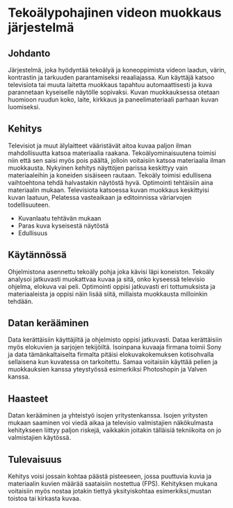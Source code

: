 # Tekoälypohajinen videon muokkaus järjestelmä



## Johdanto

Järjestelmä, joka hyödyntää tekoälyä ja koneoppimista videon laadun, värin, kontrastin ja tarkuuden parantamiseksi reaaliajassa. Kun käyttäjä katsoo televisiota tai muuta laitetta muokkaus tapahtuu automaattisesti ja kuva parannetaan kyseiselle näytölle sopivaksi. Kuvan muokkauksessa otetaan huomioon ruudun koko, laite, kirkkaus ja paneelimateriaali parhaan kuvan luomiseksi.

## Kehitys

Televisiot ja muut älylaitteet vääristävät aitoa kuvaa paljon ilman mahdollisuutta katsoa materiaalia raakana. Tekoälyominaisuutena toimisi niin että sen saisi myös pois päältä, jolloin voitaisiin katsoa materiaalia ilman muokkausta. Nykyinen kehitys näyttöjen parissa keskittyy vain materiaaleihin ja koneiden sisäiseen rautaan. Tekoäly toimisi edullisena vaihtoehtona tehdä halvastakin näytöstä hyvä. Optimointi tehtäisiin aina materiaalin mukaan. Televisiota katsoessa kuvan muokkaus keskittyisi kuvan laatuun, Pelatessa vasteaikaan ja editoinnissa väriarvojen todellisuuteen. 
 
* Kuvanlaatu tehtävän mukaan
* Paras kuva kyseisestä näytöstä
* Edullisuus


## Käytännössä

Ohjelmistona asennettu tekoäly pohja joka kävisi läpi koneiston. Tekoäly analysoi jatkuvasti muokattvaa kuvaa ja sitä, onko kyseessä televisio ohjelma, elokuva vai peli. Optimointi oppisi jatkuvasti eri tottumuksista ja materiaaleista ja oppisi näin lisää siitä, millaista muokkausta milloinkin tehdään. 


## Datan kerääminen
Data kerättäisiin käyttäjiltä ja ohjelmisto oppisi jatkuvasti. Dataa kerättäisiin myös elokuvien ja sarjojen tekijöiltä. Isoinpana kuvaaja firmana toimii Sony ja data tämänkaltaiselta firmalta pitäisi elokuvakokemuksen kotisohvalla sellaisena kun kuvatessa on tarkoitettu. Samaa voitaisiin käyttää pelien ja muokkauksien kanssa yteystyössä esimerkiksi Photoshopin ja Valven kanssa.

## Haasteet

Datan kerääminen ja yhteistyö isojen yritystenkanssa. Isojen yritysten mukaan saaminen voi viedä aikaa ja televisio valmistajien näkökulmasta kehitykseen liittyy paljon riskejä, vaikkakin joitakin tälläisiä tekniikoita on jo valmistajien käytössä. 

## Tulevaisuus

Kehitys voisi jossain kohtaa päästä pisteeseen, jossa puuttuvia kuvia ja materiaalin kuvien määrää saataisiin nostettua (FPS). Kehityksen mukana voitaisiin myös nostaa jotakin tiettyä yksityiskohtaa esimerkiksi,mustan toistoa tai kirkasta kuvaa. 

